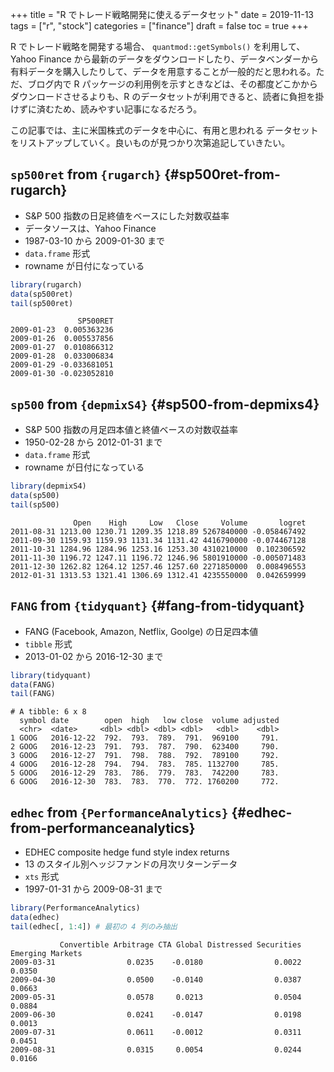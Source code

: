 +++
title = "R でトレード戦略開発に使えるデータセット"
date = 2019-11-13
tags = ["r", "stock"]
categories = ["finance"]
draft = false
toc = true
+++

R でトレード戦略を開発する場合、 `quantmod::getSymbols()` を利用して、Yahoo Finance から最新のデータをダウンロードしたり、データベンダーから有料データを購入したりして、データを用意することが一般的だと思われる。ただ、ブログ内で R パッケージの利用例を示すときなどは、その都度どこかからダウンロードさせるよりも、R のデータセットが利用できると、読者に負担を掛けずに済むため、読みやすい記事になるだろう。

この記事では、主に米国株式のデータを中心に、有用と思われる データセットをリストアップしていく。良いものが見つかり次第追記していきたい。


## `sp500ret` from `{rugarch}` {#sp500ret-from-rugarch}

-   S&P 500 指数の日足終値をベースにした対数収益率
-   データソースは、Yahoo Finance
-   1987-03-10 から 2009-01-30 まで
-   `data.frame` 形式
-   rowname が日付になっている

<!--listend-->

```R
library(rugarch)
data(sp500ret)
tail(sp500ret)
```

```text
               SP500RET
2009-01-23  0.005363236
2009-01-26  0.005537856
2009-01-27  0.010866312
2009-01-28  0.033006834
2009-01-29 -0.033681051
2009-01-30 -0.023052810
```


## `sp500` from `{depmixS4}` {#sp500-from-depmixs4}

-   S&P 500 指数の月足四本値と終値ベースの対数収益率
-   1950-02-28 から 2012-01-31 まで
-   `data.frame` 形式
-   rowname が日付になっている

<!--listend-->

```R
library(depmixS4)
data(sp500)
tail(sp500)
```

```text
              Open    High     Low   Close     Volume       logret
2011-08-31 1213.00 1230.71 1209.35 1218.89 5267840000 -0.058467492
2011-09-30 1159.93 1159.93 1131.34 1131.42 4416790000 -0.074467128
2011-10-31 1284.96 1284.96 1253.16 1253.30 4310210000  0.102306592
2011-11-30 1196.72 1247.11 1196.72 1246.96 5801910000 -0.005071483
2011-12-30 1262.82 1264.12 1257.46 1257.60 2271850000  0.008496553
2012-01-31 1313.53 1321.41 1306.69 1312.41 4235550000  0.042659999
```


## `FANG` from `{tidyquant}` {#fang-from-tidyquant}

-   FANG (Facebook, Amazon, Netflix, Goolge) の日足四本値
-   `tibble` 形式
-   2013-01-02 から 2016-12-30 まで

<!--listend-->

```R
library(tidyquant)
data(FANG)
tail(FANG)
```

```text
# A tibble: 6 x 8
  symbol date        open  high   low close  volume adjusted
  <chr>  <date>     <dbl> <dbl> <dbl> <dbl>   <dbl>    <dbl>
1 GOOG   2016-12-22  792.  793.  789.  791.  969100     791.
2 GOOG   2016-12-23  791.  793.  787.  790.  623400     790.
3 GOOG   2016-12-27  791.  798.  788.  792.  789100     792.
4 GOOG   2016-12-28  794.  794.  783.  785. 1132700     785.
5 GOOG   2016-12-29  783.  786.  779.  783.  742200     783.
6 GOOG   2016-12-30  783.  783.  770.  772. 1760200     772.
```


## `edhec` from `{PerformanceAnalytics}` {#edhec-from-performanceanalytics}

-   EDHEC composite hedge fund style index returns
-   13 のスタイル別ヘッジファンドの月次リターンデータ
-   `xts` 形式
-   1997-01-31 から 2009-08-31 まで

<!--listend-->

```R
library(PerformanceAnalytics)
data(edhec)
tail(edhec[, 1:4]) # 最初の 4 列のみ抽出
```

```text
           Convertible Arbitrage CTA Global Distressed Securities Emerging Markets
2009-03-31                0.0235    -0.0180                0.0022           0.0350
2009-04-30                0.0500    -0.0140                0.0387           0.0663
2009-05-31                0.0578     0.0213                0.0504           0.0884
2009-06-30                0.0241    -0.0147                0.0198           0.0013
2009-07-31                0.0611    -0.0012                0.0311           0.0451
2009-08-31                0.0315     0.0054                0.0244           0.0166
```

